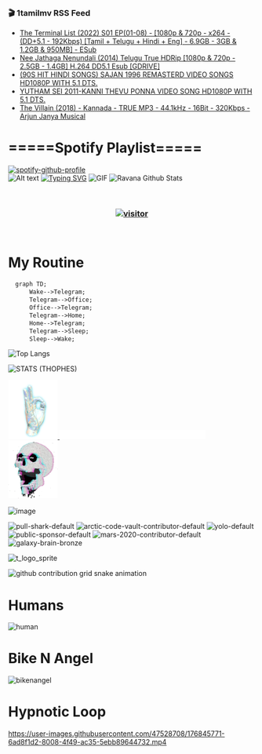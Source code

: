 ### 🎬 1tamilmv RSS Feed

<!-- BLOG-POST-LIST:START -->
- [The Terminal List &lpar;2022&rpar; S01 EP&lpar;01-08&rpar; - [1080p &amp; 720p - x264 - &lpar;DD+5.1 - 192Kbps&rpar; [Tamil + Telugu + Hindi + Eng] - 6.9GB - 3GB &amp; 1.2GB &amp; 950MB] - ESub](https://www.1tamilmv.space/index.php?/forums/topic/164820-the-terminal-list-2022-s01-ep01-08-1080p-720p-x264-dd51-192kbps-tamil-telugu-hindi-eng-69gb-3gb-12gb-950mb-esub/&do=findComment&comment=330000)
- [Nee Jathaga Nenundali &lpar;2014&rpar; Telugu True HDRip [1080p &amp; 720p - 2.5GB - 1.4GB] H.264 DD5.1 Esub [GDRIVE]](https://www.1tamilmv.space/index.php?/forums/topic/164926-nee-jathaga-nenundali-2014-telugu-true-hdrip-1080p-720p-25gb-14gb-h264-dd51-esub-gdrive/&do=findComment&comment=329999)
- [&lpar;90S HIT HINDI SONGS&rpar; SAJAN 1996 REMASTERD VIDEO SONGS HD1080P WITH 5.1 DTS.](https://www.1tamilmv.space/index.php?/forums/topic/165118-90s-hit-hindi-songs-sajan-1996-remasterd-video-songs-hd1080p-with-51-dts/&do=findComment&comment=329998)
- [YUTHAM SEI 2011-KANNI THEVU PONNA VIDEO SONG HD1080P WITH 5.1 DTS.](https://www.1tamilmv.space/index.php?/forums/topic/165117-yutham-sei-2011-kanni-thevu-ponna-video-song-hd1080p-with-51-dts/&do=findComment&comment=329997)
- [The Villain &lpar;2018&rpar; - Kannada - TRUE MP3 - 44.1kHz - 16Bit - 320Kbps - Arjun Janya Musical](https://www.1tamilmv.space/index.php?/forums/topic/165116-the-villain-2018-kannada-true-mp3-441khz-16bit-320kbps-arjun-janya-musical/&do=findComment&comment=329996)
<!-- BLOG-POST-LIST:END -->

# =====Spotify Playlist=====
[![spotify-github-profile](https://spotify-github-profile.vercel.app/api/view?uid=31rfzgmuvvewegdlxvlev4ynz4vu&cover_image=true&theme=default&bar_color=53b14f&bar_color_cover=true)](https://ravana69.github.io/rss)
</br>
![Alt text](https://spotify-recently-played-readme.vercel.app/api?user=31rfzgmuvvewegdlxvlev4ynz4vu)
[![Typing SVG](https://readme-typing-svg.herokuapp.com?color=%2336BCF7&center=true&vCenter=true&multiline=true&height=81&lines=I+AM+RAVANA;CONTACT+ME+ON+TELEGRAM%3A+%40R4V4N4)](https://git.io/typing-svg)
<img align="centre" height="400px" width="490px" alt="GIF" src="https://github.com/ravana69/ravana69/blob/master/rvm.gif" />
![Ravana Github Stats](https://github-readme-stats.vercel.app/api?username=ravana69&&show_icons=true&theme=radical)

<br />
<h3 align="center"> <a href="https://t.me/r4v4n4"><img src="https://profile-counter.glitch.me/ravana69/count.svg" alt="visitor" width="600"></a> </h3>
</br>

<H1>My Routine</H1>

```mermaid
  graph TD;
      Wake-->Telegram;
      Telegram-->Office;
      Office-->Telegram;
      Telegram-->Home;
      Home-->Telegram;
      Telegram-->Sleep;
      Sleep-->Wake;
```
![Top Langs](https://github-readme-stats.vercel.app/api/top-langs/?username=ravana69&&show_icons=true&theme=radical)

![STATS (THOPHES)](https://github-profile-trophy.vercel.app/?username=ravana69&theme=gruvbox&margin-w=10&margin-h=15&column=8)
<br />
<p align="left">
    <a href="#">
        <img width="20%" src="./assets/images/hand.gif" alt="" />
    </a>
    <a href="#">
        <img width="59%" src="./assets/images/spacer.png" alt="" >
    </a>
    <a href="#">
        <img width="20%" src="./assets/images/skull.gif" alt="" />
    </a>
</p>


![image](https://user-images.githubusercontent.com/47528708/175298537-0623dc00-7b1a-4ec1-b5b1-71768763a234.png)

<img width="148" alt="pull-shark-default" src="https://user-images.githubusercontent.com/47528708/176419715-70981865-4dc6-489a-8a1a-06842db67b15.gif"> <img width="148" alt="arctic-code-vault-contributor-default" src="https://user-images.githubusercontent.com/47528708/175267501-e1fbbb8f-c2b2-4882-b865-2ac4debef26c.png"> <img width="148" alt="yolo-default" src="https://user-images.githubusercontent.com/47528708/175267654-281a1880-1129-4b7b-bf2f-de5dd2bc5afa.png"> <img width="148" alt="public-sponsor-default" src="https://user-images.githubusercontent.com/47528708/175268448-2e78cc75-fb25-4d76-bd22-7df520446b45.png"> <img width="148" alt="mars-2020-contributor-default" src="https://user-images.githubusercontent.com/47528708/175268475-de6d987a-3be9-4353-86a5-23b422559355.png"> <img width="148" alt="galaxy-brain-bronze" src="https://user-images.githubusercontent.com/47528708/176419717-e2fdca8b-0fdc-47dd-9511-a7ff52178a33.gif">

![t_logo_sprite](https://user-images.githubusercontent.com/47528708/175293007-21ff1792-1fca-4be3-bcae-12fdc3aa414f.svg)

![github contribution grid snake animation](https://raw.githubusercontent.com/ravana69/ravana69/output/github-contribution-grid-snake-dark.svg#gh-dark-mode-only)

# Humans
<img width="170" alt="human" src="https://user-images.githubusercontent.com/47528708/176413829-c142d478-1c96-4c3c-a2a4-2dd35374c335.gif">

# Bike N Angel
<img width="170" alt="bikenangel" src="https://user-images.githubusercontent.com/47528708/176616968-3a44f91e-8016-477c-9bb5-c4689a1adbee.gif">

# Hypnotic Loop

https://user-images.githubusercontent.com/47528708/176845771-6ad8f1d2-8008-4f49-ac35-5ebb89644732.mp4


